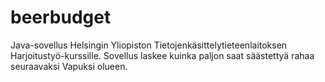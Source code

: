 # beerbudget
Java-sovellus Helsingin Yliopiston Tietojenkäsittelytieteenlaitoksen Harjoitustyö-kurssille. Sovellus laskee kuinka paljon saat säästettyä rahaa seuraavaksi Vapuksi olueen.
